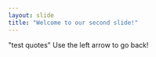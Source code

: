```yaml
---
layout: slide
title: "Welcome to our second slide!"
---
```

"test quotes"
Use the left arrow to go back!
